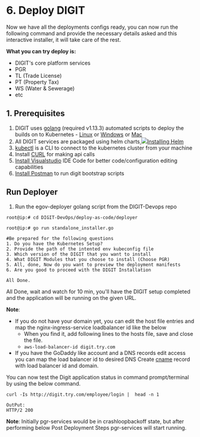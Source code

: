 # 6. Deploy DIGIT

Now we have all the deployments configs ready, you can now run the following command and provide the necessary details asked and this interactive installer, it will take care of the rest.

**What you can try deploy is:**

* DIGIT's core platform services
* PGR&#x20;
* TL (Trade License)
* PT (Property Tax)
* WS (Water & Sewerage)
* etc

## **1. Prerequisites**

1. DIGIT uses [golang](https://golang.org/doc/install#download) (required v1.13.3) automated scripts to deploy the builds on to Kubernetes - [Linux](https://golang.org/dl/go1.13.3.linux-amd64.tar.gz) or [Windows](https://golang.org/dl/go1.13.3.windows-amd64.msi) or [Mac](https://golang.org/dl/go1.13.3.darwin-amd64.pkg)
2. All DIGIT services are packaged using helm charts[ ![](https://helm.sh/img/favicon-152.png)Installing Helm](https://helm.sh/docs/intro/install/)
3. [kubectl](https://kubernetes.io/docs/tasks/tools/install-kubectl-linux/) is a CLI to connect to the kubernetes cluster from your machine
4. Install [CURL](https://help.ubidots.com/en/articles/2165289-learn-how-to-install-run-curl-on-windows-macosx-linux) for making api calls
5. [Install Visualstudio](https://code.visualstudio.com/download) IDE Code for better code/configuration editing capabilities
6. [Install Postman](https://www.postman.com/downloads/) to run digit bootstrap scripts

## Run Deployer

1. Run the egov-deployer golang script from the DIGIT-Devops repo

```
root@ip:# cd DIGIT-DevOps/deploy-as-code/deployer

root@ip:# go run standalone_installer.go

#Be prepared for the following questions
1. Do you have the Kubernetes Setup?
2. Provide the path of the intented env kubeconfig file
3. Which version of the DIGIT that you want to install
4. What DIGIT Modules that you choose to install (Choose PGR)
5. All, done, Now do you want to preview the deployment manifests 
6. Are you good to proceed with the DIGIT Installation

All Done.
```

All Done, wait and watch for 10 min, you'll have the DIGIT setup completed and the application will be running on the given URL.

**Note**:&#x20;

* If you do not have your domain yet, you can edit the host file entries and map the nginx-ingress-service loadbalancer id like the below&#x20;
  * When you find it, add following lines to the hosts file, save and close the file.
  * `aws-load-balancer-id digit.try.com`
* If you have the GoDaddy like account and a DNS records edit access you can map the load balancer id to desired DNS  Create [cname](https://in.godaddy.com/help/add-a-cname-record-19236) record with load balancer id and domain.

You can now test the Digit application status in command prompt/terminal by using the below command.

```
curl -Is http://digit.try.com/employee/login |  head -n 1

OutPut:
HTTP/2 200
```

**Note**: Initially pgr-services would be in crashloopbackoff state, but after performing below Post Deployment Steps pgr-services will start running.&#x20;
